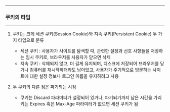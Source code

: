 -----
### 쿠키의 타입
-----
1. 쿠키는 크게 세션 쿠키(Session Cookie)와 지속 쿠키(Persistent Cookie) 두 가지 타입으로 분류
   - 세션 쿠키 : 사용자가 사이트를 탐색할 때, 관련한 설정과 선호 사항들을 저장하는 임시 쿠키로, 브라우저를 사용자가 닫으면 삭제
   - 지속 쿠키 : 삭제되지 않고, 더 길게 유지되며, 디스크에 저장되어 브라우저를 닫거나 컴퓨터를 재시작하더라도 남아있고, 사용자가 주기적으로 방문하는 사이트에 대한 설정 정보나 로그인 이름을 유지하려고 사용

2. 두 쿠키의 다른 점은 파기되는 시점
   - 쿠키는 Discard 파라미터가 설정되어 있거나, 파기되기까지 남은 시간을 가리키는 Expires 혹은 Max-Age 파라미터가 없으면 세션 쿠키가 됨

